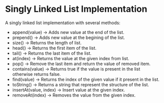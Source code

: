 # Singly Linked List Implementation
A singly linked list implementation with several methods:

+ append(value)          -> Adds new value at the end of the list.
+ prepend()              -> Adds new value at the begining of the list.
+ size()                 -> Returns the length of list.
+ head()                 -> Returns the first item of the list.
+ tail()                 -> Returns the last item of the list.
+ at(index)              -> Returns the value at the given index from list. 
+ pop()                  -> Remove the last item and return the value of removed item.
+ contains(value)        -> Returns true if the value is present in the list otherwise returns false.
+ find(value)            -> Returns the index of the given value if it present in the list.
+ toString()             -> Returns a string that represent the structure of the list.
+ insertAt(value, index) -> Insert value at the given index.
+ removeAt(index)        -> Removes the value from the given index.